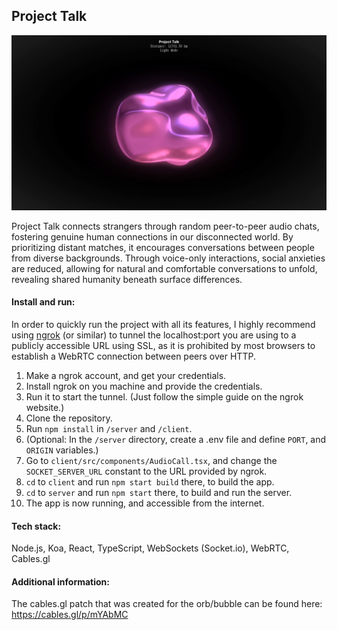 
## Project Talk

<p align="center">
  <img src="images/screenshot-readme-1.jpg" />
</p>

Project Talk connects strangers through random peer-to-peer audio chats, fostering genuine human connections in our disconnected world. By prioritizing distant matches, it encourages conversations between people from diverse backgrounds. Through voice-only interactions, social anxieties are reduced, allowing for natural and comfortable conversations to unfold, revealing shared humanity beneath surface differences.

#### Install and run:
In order to quickly run the project with all its features, I highly recommend using [ngrok](https://ngrok.com/) (or similar) to tunnel the localhost:port you are using to a publicly accessible URL using SSL, as it is prohibited by most browsers to establish a WebRTC connection between peers over HTTP.

1. Make a ngrok account, and get your credentials.
2. Install ngrok on you machine and provide the credentials.
3. Run it to start the tunnel. (Just follow the simple guide on the ngrok website.)
4. Clone the repository.
5. Run `npm install` in `/server` and `/client`.
6. (Optional: In the `/server` directory, create a .env file and define `PORT`, and `ORIGIN` variables.)
8. Go to `client/src/components/AudioCall.tsx`, and change the `SOCKET_SERVER_URL` constant to the URL provided by ngrok.
9. `cd` to `client` and run `npm start build` there, to build the app.
10. `cd` to `server` and run `npm start` there, to build and run the server.
11. The app is now running, and accessible from the internet.

#### Tech stack:
Node.js, Koa, React, TypeScript, WebSockets (Socket.io), WebRTC, Cables.gl

#### Additional information:
The cables.gl patch that was created for the orb/bubble can be found here: https://cables.gl/p/mYAbMC
